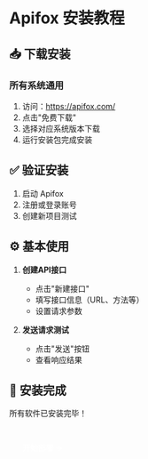 # Apifox 安装教程

## 📥 下载安装

### 所有系统通用
1. 访问：https://apifox.com/
2. 点击"免费下载"
3. 选择对应系统版本下载
4. 运行安装包完成安装

## ✅ 验证安装

1. 启动 Apifox
2. 注册或登录账号
3. 创建新项目测试

## ⚙️ 基本使用

1. **创建API接口**
   - 点击"新建接口"
   - 填写接口信息（URL、方法等）
   - 设置请求参数

2. **发送请求测试**
   - 点击"发送"按钮
   - 查看响应结果

## 🎯 安装完成

所有软件已安装完毕！

<a href="../../../deployment" class="beaver-button">开始部署 →</a>

<style>
.beaver-button {
  background: var(--vp-c-brand-1);
  color: white;
  padding: 0.75rem 1.5rem;
  border-radius: 8px;
  text-decoration: none;
  font-weight: 600;
  display: inline-block;
  margin-top: 1rem;
  transition: all 0.3s ease;
}

.beaver-button:hover {
  background: var(--vp-c-brand-2);
  transform: translateY(-2px);
}
</style> 